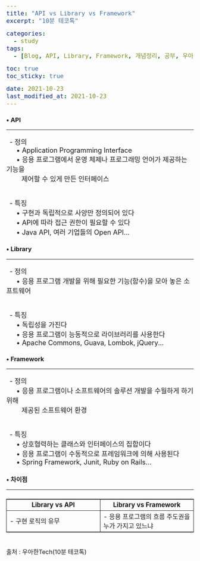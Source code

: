 ```yaml
---
title: "API vs Library vs Framework"
excerpt: "10분 테코톡"

categories:
  - study
tags:
  - [Blog, API, Library, Framework, 개념정리, 공부, 우아한Tech]

toc: true
toc_sticky: true

date: 2021-10-23
last_modified_at: 2021-10-23
---
```


### • API
<hr>
<p>
&ensp;- 정의<br>  
&emsp;&ensp;• Application Programming Interface<br>
&emsp;&ensp;• 응용 프로그램에서 운영 체제나 프로그래밍 언어가 제공하는 기능을<br> 
&emsp;&ensp;&ensp; 제어할 수 있게 만든 인터페이스<br><br>

&ensp;- 특징<br>
&emsp;&ensp;• 구현과 독립적으로 사양만 정의되어 있다<br>
&emsp;&ensp;• API에 따라 접근 권한이 필요할 수 있다<br>
&emsp;&ensp;• Java API, 여러 기업들의 Open API...
</p>

### • Library
<hr>
<p>
&ensp;- 정의<br>  
&emsp;&ensp;• 응용 프로그램 개발을 위해 필요한 기능(함수)을 모아 놓은 소프트웨어<br><br>

&ensp;- 특징<br>
&emsp;&ensp;• 독립성을 가진다<br>
&emsp;&ensp;• 응용 프로그램이 능동적으로 라이브러리를 사용한다<br>
&emsp;&ensp;• Apache Commons, Guava, Lombok, jQuery...
</p>

### • Framework
<hr>
<p>
&ensp;- 정의<br>  
&emsp;&ensp;• 응용 프로그램이나 소프트웨어의 솔루션 개발을 수월하게 하기 위해<br> 
&emsp;&ensp;&ensp; 제공된 소프트웨어 환경<br><br>

&ensp;- 특징<br>
&emsp;&ensp;• 상호협력하는 클래스와 인터페이스의 집합이다<br>
&emsp;&ensp;• 응용 프로그램이 수동적으로 프레임워크에 의해 사용된다<br>
&emsp;&ensp;• Spring Framework, Junit, Ruby on Rails...
</p>

### • 차이점
<hr>
<table>
<tr>
    <th>Library vs API</th>
    <th>Library vs Framework</th>
</tr>
<tr>
    <td width="50%">
	- 구현 로직의 유무
    </td>
    <td width="50%">
	- 응용 프로그램의 흐름 주도권을 누가 가지고 있느냐
    </td>
</tr>
</table>

<p style="margin-bottom: -1px;">
<br>
<span>출처 : 우아한Tech(10분 테코톡)</span>
</p>
<style>
	p{
		font-size: 18px;
	}
	table{
		display: flex; justify-content: center;
	}
	th{
		text-align: center;	
	}
	th, td{
		border: 1px solid; font-size: 17px;
	}
	span{
		font-size: 16px;
	}
</style>
